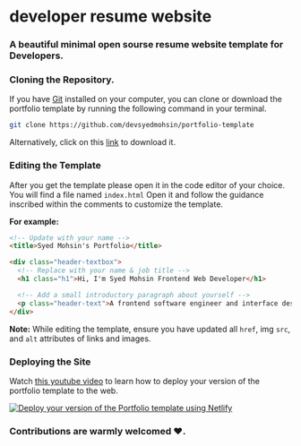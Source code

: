 # developer resume website

### A beautiful minimal open sourse resume website template for Developers.

### Cloning the Repository.

If you have [Git](https://git-scm.com/) installed on your computer, you can clone or download the portfolio template by running the following command in your terminal.

```bash
git clone https://github.com/devsyedmohsin/portfolio-template
```

Alternatively, click on this [link](https://github.com/devsyedmohsin/portfolio-template/archive/refs/heads/main.zip) to download it.

### Editing the Template

After you get the template please open it in the code editor of your choice.
You will find a file named `index.html` Open it and follow the guidance inscribed within the comments to customize the template.

**For example:**

```html
<!-- Update with your name -->
<title>Syed Mohsin's Portfolio</title>
```

```html
<div class="header-textbox">
  <!-- Replace with your name & job title -->
  <h1 class="h1">Hi, I'm Syed Mohsin Frontend Web Developer</h1>

  <!-- Add a small introductory paragraph about yourself -->
  <p class="header-text">A frontend software engineer and interface designer</p>
</div>
```

**Note:** While editing the template, ensure you have updated all `href`, img `src`, and `alt` attributes of links and images.

### Deploying the Site

Watch [this youtube video](https://www.youtube.com/watch?v=oEyXLYW3RjY) to learn how to deploy your version of the portfolio template to the web.

[![Deploy your version of the Portfolio template using Netlify](assets/images/thumbnail.png)](https://www.youtube.com/watch?v=oEyXLYW3RjY "Deploy your version of the Portfolio template using Netlify")

### Contributions are warmly welcomed ❤️.
